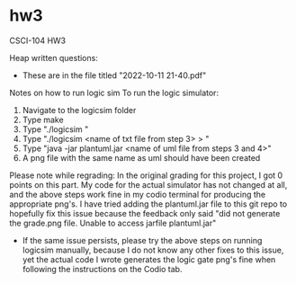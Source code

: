 # hw3
CSCI-104 HW3

Heap written questions:
- These are in the file titled "2022-10-11 21-40.pdf"

Notes on how to run logic sim
To run the logic simulator:
1. Navigate to the logicsim folder
2. Type make
3. Type "./logicsim <name of txt file>"
3. Type "./logicsim <name of txt file from step 3> > <name of uml file>"
4. Type "java -jar plantuml.jar <name of uml file from steps 3 and 4>"
5. A png file with the same name as uml should have been created

Please note while regrading: In the original grading for this project, I got 0 points on this part. 
My code for the actual simulator has not changed at all, and the above steps work fine
in my codio terminal for producing the appropriate png's. I have tried adding the plantuml.jar file 
to this git repo to hopefully fix this issue because the feedback only said "did not generate the 
grade.png file. Unable to access jarfile plantuml.jar"
- If the same issue persists, please try the above steps on running logicsim manually, because I
  do not know any other fixes to this issue, yet the actual code I wrote generates the logic gate png's fine
  when following the instructions on the Codio tab.
